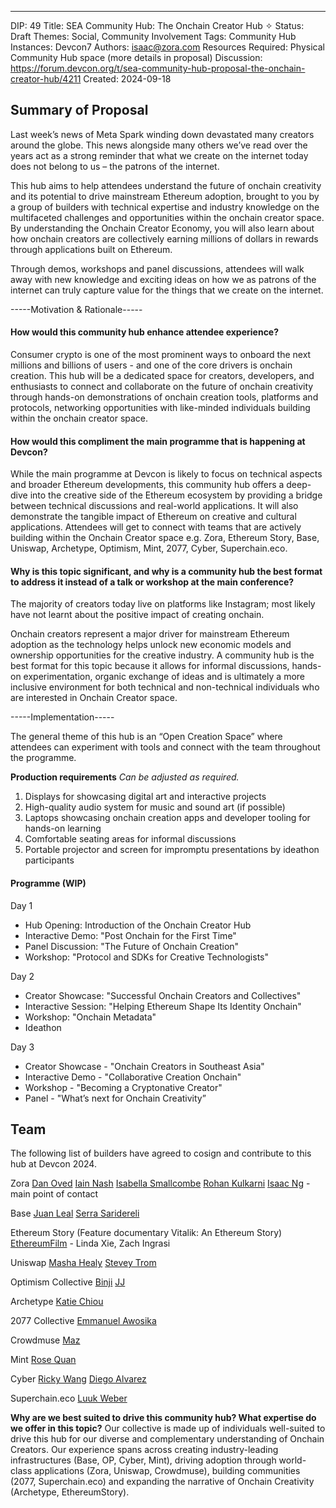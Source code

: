 ---
DIP: 49
Title: SEA Community Hub: The Onchain Creator Hub ✧
Status: Draft
Themes: Social, Community Involvement
Tags: Community Hub
Instances: Devcon7
Authors: isaac@zora.com
Resources Required: Physical Community Hub space (more details in proposal)
Discussion: https://forum.devcon.org/t/sea-community-hub-proposal-the-onchain-creator-hub/4211
Created: 2024-09-18

## Summary of Proposal
Last week’s news of Meta Spark winding down devastated many creators around the globe. This news alongside many others we’ve read over the years act as a strong reminder that what we create on the internet today does not belong to us – the patrons of the internet.

This hub aims to help attendees understand the future of onchain creativity and its potential to drive mainstream Ethereum adoption, brought to you by a group of builders with technical expertise and industry knowledge on the multifaceted challenges and opportunities within the onchain creator space. By understanding the Onchain Creator Economy, you will also learn about how onchain creators are collectively earning millions of dollars in rewards through applications built on Ethereum.

Through demos, workshops and panel discussions, attendees will walk away with new knowledge and exciting ideas on how we as patrons of the internet can truly capture value for the things that we create on the internet.


-----Motivation & Rationale-----
#### How would this community hub enhance attendee experience?

Consumer crypto is one of the most prominent ways to onboard the next millions and billions of users - and one of the core drivers is onchain creation. This hub will be a dedicated space for creators, developers, and enthusiasts to connect and collaborate on the future of onchain creativity through hands-on demonstrations of onchain creation tools, platforms and protocols, networking opportunities with like-minded individuals building within the onchain creator space. 

#### How would this compliment the main programme that is happening at Devcon?

While the main programme at Devcon is likely to focus on technical aspects and broader Ethereum developments, this community hub offers a deep-dive into the creative side of the Ethereum ecosystem by providing a bridge between technical discussions and real-world applications. It will also demonstrate the tangible impact of Ethereum on creative and cultural applications. Attendees will get to connect with teams that are actively building within the Onchain Creator space e.g. Zora, Ethereum Story, Base, Uniswap, Archetype, Optimism, Mint, 2077, Cyber, Superchain.eco.

#### Why is this topic significant, and why is a community hub the best format to address it instead of a talk or workshop at the main conference?

The majority of creators today live on platforms like Instagram; most likely have not learnt about the positive impact of creating onchain.

Onchain creators represent a major driver for mainstream Ethereum adoption as the technology helps unlock new economic models and ownership opportunities for the creative industry. A community hub is the best format for this topic because it allows for informal discussions, hands-on experimentation, organic exchange of ideas and is ultimately a more inclusive environment for both technical and non-technical individuals who are interested in Onchain Creator space.


-----Implementation-----

The general theme of this hub is an “Open Creation Space” where attendees can experiment with tools and connect with the team throughout the programme.

**Production requirements**
*Can be adjusted as required.*
1. Displays for showcasing digital art and interactive projects
2. High-quality audio system for music and sound art (if possible)
3. Laptops showcasing onchain creation apps and developer tooling for hands-on learning
4. Comfortable seating areas for informal discussions
5. Portable projector and screen for impromptu presentations by ideathon participants

#### Programme (WIP)
Day 1

* Hub Opening: Introduction of the Onchain Creator Hub
* Interactive Demo: "Post Onchain for the First Time"
* Panel Discussion: "The Future of Onchain Creation"
* Workshop: "Protocol and SDKs for Creative Technologists"

Day 2

* Creator Showcase: "Successful Onchain Creators and Collectives"
* Interactive Session: "Helping Ethereum Shape Its Identity Onchain"
* Workshop: "Onchain Metadata"
* Ideathon

Day 3

* Creator Showcase - "Onchain Creators in Southeast Asia"
* Interactive Demo - "Collaborative Creation Onchain"
* Workshop - "Becoming a Cryptonative Creator"
* Panel - "What’s next for Onchain Creativity”


## Team
The following list of builders have agreed to cosign and contribute to this hub at Devcon 2024.

Zora
[Dan Oved](https://x.com/oveddan)
[Iain Nash](https://x.com/isiain)
[Isabella Smallcombe](https://x.com/iismallcombe)
[Rohan Kulkarni](https://x.com/rohanexposed)
[Isaac Ng](https://x.com/isaaccyn) - main point of contact

Base
[Juan Leal](https://x.com/juandoleal)
[Serra Saridereli](https://x.com/s_saridereli)

Ethereum Story (Feature documentary Vitalik: An Ethereum Story)
[EthereumFilm](https://x.com/ethereumfilm) - Linda Xie, Zach Ingrasi

Uniswap
[Masha Healy](https://x.com/MashaHealy) 
[Stevey Trom](https://x.com/SteveyTrommm)

Optimism Collective
[Binji](https://x.com/binji_x) 
[JJ](https://x.com/bobajeanjacques)

Archetype
[Katie Chiou](https://x.com/katiewav)

2077 Collective
[Emmanuel Awosika](https://x.com/eawosikaa) 

Crowdmuse
[Maz](https://x.com/mmazco)

Mint
[Rose Quan](https://x.com/Rose_Quannn)

Cyber
[Ricky Wang](https://x.com/0xRickyW)
[Diego Alvarez](https://x.com/0x_dalvaz)

Superchain.eco
[Luuk Weber](https://x.com/LuukDAO)

**Why are we best suited to drive this community hub? What expertise do we offer in this topic?**
Our collective is made up of individuals well-suited to drive this hub for our diverse and complementary understanding of Onchain Creators. Our experience spans across creating industry-leading infrastructures (Base, OP, Cyber, Mint), driving adoption through world-class applications (Zora, Uniswap, Crowdmuse), building communities (2077, Superchain.eco) and expanding the narrative of Onchain Creativity (Archetype, EthereumStory).
